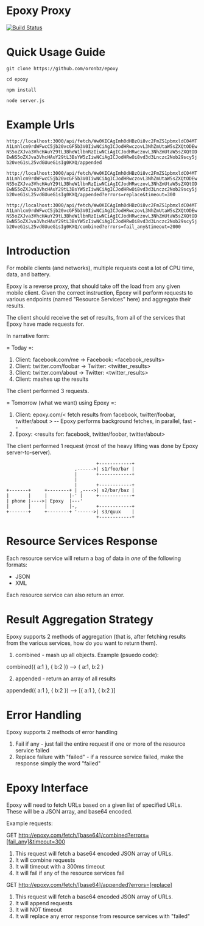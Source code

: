 Epoxy Proxy
===========

[![Build Status](https://travis-ci.org/oronbz/epoxy.svg?branch=master)](https://travis-ci.org/oronbz/epoxy)

Quick Usage Guide
=================
`git clone https://github.com/oronbz/epoxy`

`cd epoxy`

`npm install`

`node server.js`


Example Urls
============

`http://localhost:3000/api/fetch/Ww0KICAgImh0dHBzOi8vc2FmZS1pbmxldC04MTA1Lmhlcm9rdWFwcC5jb20vcGF5b3V0IiwNCiAgICJodHRwczovL3NhZmUtaW5sZXQtODEwNS5oZXJva3VhcHAuY29tL3BheW1lbnRzIiwNCiAgICJodHRwczovL3NhZmUtaW5sZXQtODEwNS5oZXJva3VhcHAuY29tL3BsYW5zIiwNCiAgICJodHRwOi8vd3d3Lnczc2Nob29scy5jb20veG1sL25vdGUueG1sIg0KXQ/appended`

`http://localhost:3000/api/fetch/Ww0KICAgImh0dHBzOi8vc2FmZS1pbmxldC04MTA1Lmhlcm9rdWFwcC5jb20vcGF5b3V0IiwNCiAgICJodHRwczovL3NhZmUtaW5sZXQtODEwNS5oZXJva3VhcHAuY29tL3BheW1lbnRzIiwNCiAgICJodHRwczovL3NhZmUtaW5sZXQtODEwNS5oZXJva3VhcHAuY29tL3BsYW5zIiwNCiAgICJodHRwOi8vd3d3Lnczc2Nob29scy5jb20veG1sL25vdGUueG1sIg0KXQ/appended?errors=replace&timeout=300`
 
`http://localhost:3000/api/fetch/Ww0KICAgImh0dHBzOi8vc2FmZS1pbmxldC04MTA1Lmhlcm9rdWFwcC5jb20vcGF5b3V0IiwNCiAgICJodHRwczovL3NhZmUtaW5sZXQtODEwNS5oZXJva3VhcHAuY29tL3BheW1lbnRzIiwNCiAgICJodHRwczovL3NhZmUtaW5sZXQtODEwNS5oZXJva3VhcHAuY29tL3BsYW5zIiwNCiAgICJodHRwOi8vd3d3Lnczc2Nob29scy5jb20veG1sL25vdGUueG1sIg0KXQ/combined?errors=fail_any&timeout=2000`
 


Introduction
============

For mobile clients (and networks), multiple requests cost a lot of CPU time, data, and battery.

Epoxy is a reverse proxy, that should take off the load from any given mobile client. Given the
correct instruction, Epoxy will perform requests to various endpoints (named "Resource Services" here)
and aggregate their results.

The client should receive the set of results, from all of the services that Epoxy have made requests for.


In narrative form:

= Today =:

1. Client: facebook.com/me
 -> Facebook: <facebook_results>
2. Client: twitter.com/foobar
 -> Twitter: <twitter_results>
3. Client: twitter.com/about
 -> Twitter: <twitter_results>
4. Client: mashes up the results

The client performed 3 requests.


= Tomorrow (what we want) using Epoxy =:

1. Client: epoxy.com/< fetch results from facebook, twitter/foobar, twitter/about  >
 -- Epoxy performs background fetches, in parallel, fast --
2. Epoxy: <results for: facebook, twitter/foobar, twitter/about>

The client performed 1 request (most of the heavy lifting was done by Epoxy server-to-server).




                                     +------------+
                             ,------>| s1/foo/bar |
                             |       +------------+
                             |
                             |       +------------+
    +-------+     +--------+ | ,---->| s2/bar/baz |
    |       |     |        |-' |     +------------+
    | phone |---->| Epoxy  |---'
    |       |     |        |-,       +------------+
    +-------+     +--------+ '------>| s3/quux    |
                                     +------------+




Resource Services Response
==========================

Each resource service will return a bag of data in *one* of the following formats:

* JSON
* XML

Each resource service can also return an error.



Result Aggregation Strategy
===========================

Epoxy supports 2 methods of aggregation (that is, after fetching results from the various services,
how do you want to return them).

1. combined - mash up all objects. Example (psuedo code):

  combined({ a:1 }, { b:2 }) --> { a:1, b:2 }

2. appended - return an array of all results

  appended({ a:1 }, { b:2 }) --> [{ a:1 }, { b:2 }]


Error Handling
==============

Epoxy supports 2 methods of error handling

1. Fail if any - just fail the entire request if one or more of the resource service failed
2. Replace failure with "failed" - if a resource service failed, make the response simply the word "failed"


Epoxy Interface
===============

Epoxy will need to fetch URLs based on a given list of specified URLs.
These will be a JSON array, and base64 encoded.


Example requests:


GET http://epoxy.com/fetch/[base64]/combined?errors=[fail_any]&timeout=300

1. This request will fetch a base64 encoded JSON array of URLs.
2. It will combine requests
3. It will timeout with a 300ms timeout
4. It will fail if any of the resource services fail


GET http://epoxy.com/fetch/[base64]/appended?errors=[replace]

1. This request will fetch a base64 encoded JSON array of URLs.
2. It will append requests
3. It will NOT timeout
4. It will replace any error response from resource services with "failed"
